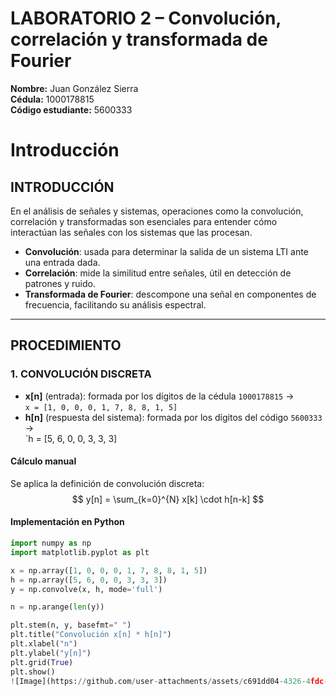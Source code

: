# LABORATORIO 2 – Convolución, correlación y transformada de Fourier  
**Nombre:** Juan González Sierra  
**Cédula:** 1000178815  
**Código estudiante:** 5600333  
# Introducción
## INTRODUCCIÓN  

En el análisis de señales y sistemas, operaciones como la convolución, correlación y transformadas son esenciales para entender cómo interactúan las señales con los sistemas que las procesan.  
- **Convolución**: usada para determinar la salida de un sistema LTI ante una entrada dada.  
- **Correlación**: mide la similitud entre señales, útil en detección de patrones y ruido.  
- **Transformada de Fourier**: descompone una señal en componentes de frecuencia, facilitando su análisis espectral.

---

## PROCEDIMIENTO

### 1. CONVOLUCIÓN DISCRETA

- **x[n]** (entrada): formada por los dígitos de la cédula `1000178815` →  
  `x = [1, 0, 0, 0, 1, 7, 8, 8, 1, 5]`
- **h[n]** (respuesta del sistema): formada por los dígitos del código `5600333` →  
  `h = [5, 6, 0, 0, 3, 3, 3]
#### Cálculo manual
Se aplica la definición de convolución discreta:  
$$ y[n] = \sum_{k=0}^{N} x[k] \cdot h[n-k] $$

#### Implementación en Python

```python
import numpy as np
import matplotlib.pyplot as plt

x = np.array([1, 0, 0, 0, 1, 7, 8, 8, 1, 5])
h = np.array([5, 6, 0, 0, 3, 3, 3])
y = np.convolve(x, h, mode='full')

n = np.arange(len(y))

plt.stem(n, y, basefmt=" ")
plt.title("Convolución x[n] * h[n]")
plt.xlabel("n")
plt.ylabel("y[n]")
plt.grid(True)
plt.show()
![Image](https://github.com/user-attachments/assets/c691dd04-4326-4fdc-92f3-91b142393ceb)vvvvvvvvvvvvvv

